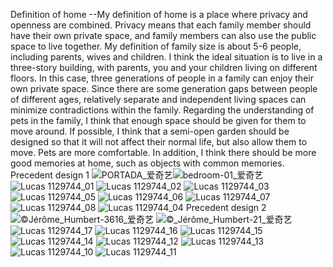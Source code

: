 

Definition of home --My definition of home is a place where privacy and openness are combined. Privacy means that each family member should have their own private space, and family members can also use the public space to live together. My definition of family size is about 5-6 people, including parents, wives and children. I think the ideal situation is to live in a three-story building, with parents, you and your children living on different floors. In this case, three generations of people in a family can enjoy their own private space. Since there are some generation gaps between people of different ages, relatively separate and independent living spaces can minimize contradictions within the family. Regarding the understanding of pets in the family, I think that enough space should be given for them to move around. If possible, I think that a semi-open garden should be designed so that it will not affect their normal life, but also allow them to move. Pets are more comfortable. In addition, I think there should be more good memories at home, such as objects with common memories.
Precedent design 1 ![PORTADA_爱奇艺](https://user-images.githubusercontent.com/90553297/133253971-734375d5-d9db-4f06-a039-2c91d71844eb.png)![bedroom-01_爱奇艺](https://user-images.githubusercontent.com/90553297/133254013-b71ed632-53eb-49e4-bc99-ef2632773b87.png)
![Lucas   1129744_01](https://user-images.githubusercontent.com/90553297/133254172-5cf31216-270b-46a8-89ce-9602c6c5b246.jpg)
![Lucas   1129744_02](https://user-images.githubusercontent.com/90553297/133254188-6ec6fe15-329c-4630-b64d-05a84be1028e.jpg)
![Lucas   1129744_03](https://user-images.githubusercontent.com/90553297/133254194-74233c83-f1db-441c-8dfc-7b1f540db254.jpg)
![Lucas   1129744_05](https://user-images.githubusercontent.com/90553297/133254214-07941d7c-0529-4800-9c17-232aaa0c455a.jpg)
![Lucas   1129744_06](https://user-images.githubusercontent.com/90553297/133254220-caf9c60d-a15b-487a-8e67-c881910dc40c.jpg)
![Lucas   1129744_07](https://user-images.githubusercontent.com/90553297/133254226-c0a51585-cc40-4491-94c1-6c95f76a5f7d.jpg)
![Lucas   1129744_08](https://user-images.githubusercontent.com/90553297/133254231-3a861a45-44f2-479f-b901-10ae07f6d74d.jpg)
![Lucas   1129744_04](https://user-images.githubusercontent.com/90553297/133254240-978a75e9-a1f0-481f-8a67-b4fae4959bf7.jpg)
Precedent design 2![©_Jérôme_Humbert_-3616_爱奇艺](https://user-images.githubusercontent.com/90553297/133254374-1b41329e-3281-47f0-8a83-7c6610880b81.png)
![©_Jérôme_Humbert-21_爱奇艺](https://user-images.githubusercontent.com/90553297/133254378-18103385-dc05-4ab7-bd7a-8e84b13ca59e.png)
![Lucas   1129744_17](https://user-images.githubusercontent.com/90553297/133254419-b2fd65d4-6ec7-4980-9904-ef14e37afb9c.jpg)
![Lucas   1129744_16](https://user-images.githubusercontent.com/90553297/133254427-59881361-0b1f-46a4-bb8e-7dee2f1ed7a3.jpg)
![Lucas   1129744_15](https://user-images.githubusercontent.com/90553297/133254432-bddd5112-d201-475a-8f62-a82b44de692d.jpg)
![Lucas   1129744_14](https://user-images.githubusercontent.com/90553297/133254441-2c37387b-f27e-4127-af82-89cbbe61b918.jpg)
![Lucas   1129744_12](https://user-images.githubusercontent.com/90553297/133254445-6e15722f-a97f-42e9-8d4d-4947862d68b9.jpg)
![Lucas   1129744_13](https://user-images.githubusercontent.com/90553297/133254450-45178fb7-7c8f-446a-941f-541295080146.jpg)
![Lucas   1129744_10](https://user-images.githubusercontent.com/90553297/133254453-9291eb41-1d04-47b9-8cd5-cea30cd7d68b.jpg)
![Lucas   1129744_11](https://user-images.githubusercontent.com/90553297/133254456-f46b8a36-e5c7-45d9-949f-f21f1b6e9edf.jpg)

